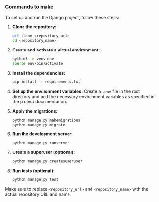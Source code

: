 ### Commands to make

To set up and run the Django project, follow these steps:

1. **Clone the repository:**
    ```bash
    git clone <repository_url>
    cd <repository_name>
    ```

2. **Create and activate a virtual environment:**
    ```bash
    python3 -m venv env
    source env/bin/activate
    ```

3. **Install the dependencies:**
    ```bash
    pip install -r requirements.txt
    ```

4. **Set up the environment variables:**
    Create a `.env` file in the root directory and add the necessary environment variables as specified in the project documentation.

5. **Apply the migrations:**
    ```bash
    python manage.py makemigrations
    python manage.py migrate
    ```

6. **Run the development server:**
    ```bash
    python manage.py runserver
    ```

7. **Create a superuser (optional):**
    ```bash
    python manage.py createsuperuser
    ```

8. **Run tests (optional):**
    ```bash
    python manage.py test
    ```

Make sure to replace `<repository_url>` and `<repository_name>` with the actual repository URL and name.